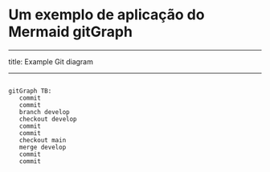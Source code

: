# Um exemplo de aplicação do Mermaid gitGraph

---
title: Example Git diagram

---

```mermaid

gitGraph TB:
   commit
   commit
   branch develop
   checkout develop
   commit
   commit
   checkout main
   merge develop
   commit
   commit
   
```
